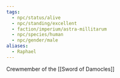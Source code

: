 ```yaml
---
tags:
  - npc/status/alive
  - npc/standing/excellent
  - faction/imperium/astra-millitarum
  - npc/species/human
  - npc/gender/male
aliases:
  - Raphael
---
```

Crewmember of the [[Sword of Damocles]]